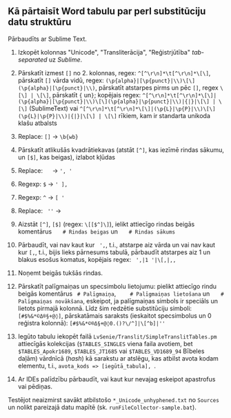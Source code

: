 Kā pārtaisīt Word tabulu par perl substitūciju datu struktūru
-------------------------------------------------------------

Pārbaudīts ar Sublime Text.

1.  Izkopēt kolonnas "Unicode", "Transliterācija", "Reģistrjūtība" _tab-separated_ uz _Sublime_.
2.  Pārskatīt izmest `[]` no 2. kolonnas, regex: `^[^\r\n]*\t[^\r\n]*\[\]`,
    pārskatīt `[]` vārda vidū, regex: `(\p{alpha}|[\p{punct}|\\)\[\](\p{alpha}|[\p{punct}|\\)`,
    pārskatīt atstarpes pirms un pēc `[]`, regex `\[\] | \[\]`,
    pārskatīt `{` un`}`;
    kopējais regex: `^[^\r\n]*\t[^\r\n]*\[\]|(\p{alpha}|[\p{punct}|\\)\[\](\p{alpha}|\p{punct}|\\)|{|}|\[\] | \[\]` (SublimeText) vai `^[^\r\n]*\t[^\r\n]*\[\]|(\p{L}|\p{P}|\\)\[\](\p{L}|\p{P}|\\)|{|}|\[\] | \[\]` rīkiem, kam ir standarta unikoda klašu atbalsts
5.  Replace:  `[]` -> `\b{wb}`
6.  Pārskatīt atlikušās kvadrātiekavas (atstāt `[^]`, kas iezīmē rindas sākumu, un `[$]`, kas beigas), izlabot kļūdas
7.  Replace: `	` -> `', '`
8.  Regexp:  `$` -> `' ],`
9.  Regexp:  `^` -> `[ '`
10. Replace: ` ''` -> 
11. Aizstāt `[^]`, `[$]` (regex: `\[[$^]\]`), ielikt attiecīgo rindas beigās komentārus
    `	# Rindas beigas` un `	# Rindas sākums`
12. Pārbaudīt, vai nav kaut kur ` ',`, t.i., atstarpe aiz vārda un vai nav kaut kur `[,`, t.i., bijis lieks pārnesums tabulā, pārbaudīt atstarpes aiz 1 un blakus esošus komatus, kopējais regex: ` ',|1 '|\[,|,,`
13. Noņemt beigās tukšās rindas.
14. Pārskatīt palīgmaiņas un specsimbolu lietojumu:
    pielikt attiecīgo rindu beigās komentārus `	# Palīgmaiņa`, `	# Palīgmaiņas lietošana` un `	# Palīgmaiņas novākšana`,
    eskeipot, ja palīgmaiņas simbols ir speciāls un lietots pirmajā kolonnā.
    Līdz šim redzētie substitūciju simboli: `[#$%&*©Δ®§+@◊]`,
    pārskatāmais saraksts (ieskaitot specsimbolus un 0 reģistra kolonnā):
    `[#$%&*©®Δ§+@◊0.()?\/^]|\[^b]|''`

15. Iegūto tabulu iekopēt failā `LvSenie/Translit/SimpleTranslitTables.pm` attiecīgās kolekcijas (`$TABLES_SINGLES` viena faila avotiem, bet `$TABLES_Apokr1689`, `$TABLES_JT1685` vai `$TABLES_VD1689_94` Bībeles daļām) vārdnīcā (_hash_) kā sarakstu ar atslēgu, kas atbilst avota kodam elementu, t.i., `avota_kods => [iegūtā_tabula], `.

16. Ar IDEs palīdzību pārbaudīt, vai kaut kur nevajag eskeipot apastrofus vai pēdiņas.


Testējot neaizmirst savākt atbilstošo `*_Unicode_unhyphened.txt` no `Sources` un nolikt pareizajā datu mapītē (sk. `runFileCollector-sample.bat`).

